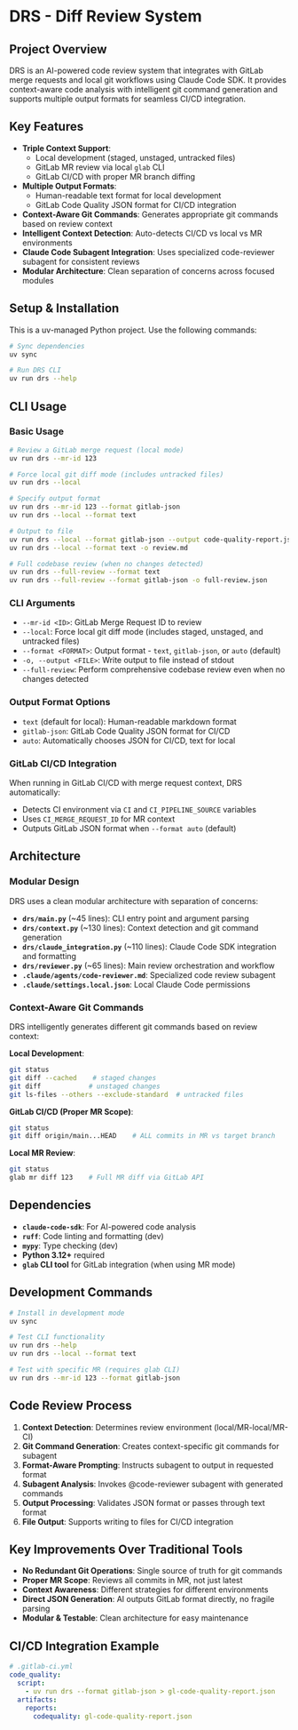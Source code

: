 # DRS - Diff Review System

## Project Overview
DRS is an AI-powered code review system that integrates with GitLab merge requests and local git workflows using Claude Code SDK. It provides context-aware code analysis with intelligent git command generation and supports multiple output formats for seamless CI/CD integration.

## Key Features
- **Triple Context Support**: 
  - Local development (staged, unstaged, untracked files)
  - GitLab MR review via local `glab` CLI
  - GitLab CI/CD with proper MR branch diffing
- **Multiple Output Formats**: 
  - Human-readable text format for local development
  - GitLab Code Quality JSON format for CI/CD integration
- **Context-Aware Git Commands**: Generates appropriate git commands based on review context
- **Intelligent Context Detection**: Auto-detects CI/CD vs local vs MR environments
- **Claude Code Subagent Integration**: Uses specialized code-reviewer subagent for consistent reviews
- **Modular Architecture**: Clean separation of concerns across focused modules

## Setup & Installation

This is a uv-managed Python project. Use the following commands:

```bash
# Sync dependencies
uv sync

# Run DRS CLI
uv run drs --help
```

## CLI Usage

### Basic Usage
```bash
# Review a GitLab merge request (local mode)
uv run drs --mr-id 123

# Force local git diff mode (includes untracked files)
uv run drs --local

# Specify output format
uv run drs --mr-id 123 --format gitlab-json
uv run drs --local --format text

# Output to file
uv run drs --local --format gitlab-json --output code-quality-report.json
uv run drs --local --format text -o review.md

# Full codebase review (when no changes detected)
uv run drs --full-review --format text
uv run drs --full-review --format gitlab-json -o full-review.json
```

### CLI Arguments
- `--mr-id <ID>`: GitLab Merge Request ID to review
- `--local`: Force local git diff mode (includes staged, unstaged, and untracked files)
- `--format <FORMAT>`: Output format - `text`, `gitlab-json`, or `auto` (default)
- `-o, --output <FILE>`: Write output to file instead of stdout
- `--full-review`: Perform comprehensive codebase review even when no changes detected

### Output Format Options
- `text` (default for local): Human-readable markdown format
- `gitlab-json`: GitLab Code Quality JSON format for CI/CD
- `auto`: Automatically chooses JSON for CI/CD, text for local

### GitLab CI/CD Integration
When running in GitLab CI/CD with merge request context, DRS automatically:
- Detects CI environment via `CI` and `CI_PIPELINE_SOURCE` variables
- Uses `CI_MERGE_REQUEST_ID` for MR context
- Outputs GitLab JSON format when `--format auto` (default)

## Architecture

### Modular Design
DRS uses a clean modular architecture with separation of concerns:

- **`drs/main.py`** (~45 lines): CLI entry point and argument parsing
- **`drs/context.py`** (~130 lines): Context detection and git command generation
- **`drs/claude_integration.py`** (~110 lines): Claude Code SDK integration and formatting
- **`drs/reviewer.py`** (~65 lines): Main review orchestration and workflow
- **`.claude/agents/code-reviewer.md`**: Specialized code review subagent
- **`.claude/settings.local.json`**: Local Claude Code permissions

### Context-Aware Git Commands
DRS intelligently generates different git commands based on review context:

**Local Development**:
```bash
git status
git diff --cached    # staged changes
git diff            # unstaged changes  
git ls-files --others --exclude-standard  # untracked files
```

**GitLab CI/CD (Proper MR Scope)**:
```bash
git status
git diff origin/main...HEAD    # ALL commits in MR vs target branch
```

**Local MR Review**:
```bash
git status
glab mr diff 123    # Full MR diff via GitLab API
```

## Dependencies
- **`claude-code-sdk`**: For AI-powered code analysis
- **`ruff`**: Code linting and formatting (dev)
- **`mypy`**: Type checking (dev)
- **Python 3.12+** required
- **`glab` CLI tool** for GitLab integration (when using MR mode)

## Development Commands
```bash
# Install in development mode
uv sync

# Test CLI functionality
uv run drs --help
uv run drs --local --format text

# Test with specific MR (requires glab CLI)
uv run drs --mr-id 123 --format gitlab-json
```

## Code Review Process
1. **Context Detection**: Determines review environment (local/MR-local/MR-CI)
2. **Git Command Generation**: Creates context-specific git commands for subagent
3. **Format-Aware Prompting**: Instructs subagent to output in requested format
4. **Subagent Analysis**: Invokes @code-reviewer subagent with generated commands
5. **Output Processing**: Validates JSON format or passes through text format
6. **File Output**: Supports writing to files for CI/CD integration

## Key Improvements Over Traditional Tools
- **No Redundant Git Operations**: Single source of truth for git commands
- **Proper MR Scope**: Reviews all commits in MR, not just latest
- **Context Awareness**: Different strategies for different environments  
- **Direct JSON Generation**: AI outputs GitLab format directly, no fragile parsing
- **Modular & Testable**: Clean architecture for easy maintenance

## CI/CD Integration Example
```yaml
# .gitlab-ci.yml
code_quality:
  script:
    - uv run drs --format gitlab-json > gl-code-quality-report.json
  artifacts:
    reports:
      codequality: gl-code-quality-report.json
```
